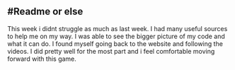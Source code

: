 #Readme or else
---
This week i didnt struggle as much as last week. I had many useful sources to help me on my way. I was able to see the bigger picture of my code and what it can do. I found myself going back to the website and following the videos. I did pretty well for the most part and i feel comfortable moving forward with this game. 
